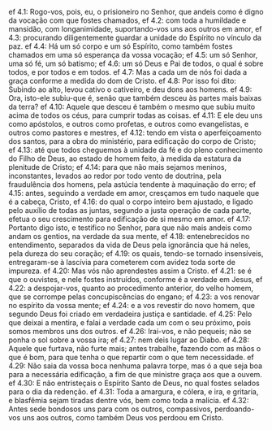 ef 4.1: Rogo-vos, pois, eu, o prisioneiro no Senhor, que andeis como é digno da vocação com que fostes chamados,
ef 4.2: com toda a humildade e mansidão, com longanimidade, suportando-vos uns aos outros em amor,
ef 4.3: procurando diligentemente guardar a unidade do Espírito no vínculo da paz.
ef 4.4: Há um só corpo e um só Espírito, como também fostes chamados em uma só esperança da vossa vocação;
ef 4.5: um só Senhor, uma só fé, um só batismo;
ef 4.6: um só Deus e Pai de todos, o qual é sobre todos, e por todos e em todos.
ef 4.7: Mas a cada um de nós foi dada a graça conforme a medida do dom de Cristo.
ef 4.8: Por isso foi dito: Subindo ao alto, levou cativo o cativeiro, e deu dons aos homens.
ef 4.9: Ora, isto-ele subiu-que é, senão que também desceu às partes mais baixas da terra?
ef 4.10: Aquele que desceu é também o mesmo que subiu muito acima de todos os céus, para cumprir todas as coisas.
ef 4.11: E ele deu uns como apóstolos, e outros como profetas, e outros como evangelistas, e outros como pastores e mestres,
ef 4.12: tendo em vista o aperfeiçoamento dos santos, para a obra do ministério, para edificação do corpo de Cristo;
ef 4.13: até que todos cheguemos à unidade da fé e do pleno conhecimento do Filho de Deus, ao estado de homem feito, à medida da estatura da plenitude de Cristo;
ef 4.14: para que não mais sejamos meninos, inconstantes, levados ao redor por todo vento de doutrina, pela fraudulência dos homens, pela astúcia tendente à maquinação do erro;
ef 4.15: antes, seguindo a verdade em amor, cresçamos em tudo naquele que é a cabeça, Cristo,
ef 4.16: do qual o corpo inteiro bem ajustado, e ligado pelo auxílio de todas as juntas, segundo a justa operação de cada parte, efetua o seu crescimento para edificação de si mesmo em amor.
ef 4.17: Portanto digo isto, e testifico no Senhor, para que não mais andeis como andam os gentios, na verdade da sua mente,
ef 4.18: entenebrecidos no entendimento, separados da vida de Deus pela ignorância que há neles, pela dureza do seu coração;
ef 4.19: os quais, tendo-se tornado insensíveis, entregaram-se à lascívia para cometerem com avidez toda sorte de impureza.
ef 4.20: Mas vós não aprendestes assim a Cristo.
ef 4.21: se é que o ouvistes, e nele fostes instruídos, conforme é a verdade em Jesus,
ef 4.22: a despojar-vos, quanto ao procedimento anterior, do velho homem, que se corrompe pelas concupiscências do engano;
ef 4.23: a vos renovar no espírito da vossa mente;
ef 4.24: e a vos revestir do novo homem, que segundo Deus foi criado em verdadeira justiça e santidade.
ef 4.25: Pelo que deixai a mentira, e falai a verdade cada um com o seu próximo, pois somos membros uns dos outros.
ef 4.26: Irai-vos, e não pequeis; não se ponha o sol sobre a vossa ira;
ef 4.27: nem deis lugar ao Diabo.
ef 4.28: Aquele que furtava, não furte mais; antes trabalhe, fazendo com as mãos o que é bom, para que tenha o que repartir com o que tem necessidade.
ef 4.29: Não saia da vossa boca nenhuma palavra torpe, mas ó a que seja boa para a necessária edificação, a fim de que ministre graça aos que a ouvem.
ef 4.30: E não entristeçais o Espírito Santo de Deus, no qual fostes selados para o dia da redenção.
ef 4.31: Toda a amargura, e cólera, e ira, e gritaria, e blasfêmia sejam tiradas dentre vós, bem como toda a malícia.
ef 4.32: Antes sede bondosos uns para com os outros, compassivos, perdoando-vos uns aos outros, como também Deus vos perdoou em Cristo.
